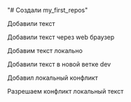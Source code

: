 "# Создали my_first_repos" 

Добавили текст

Добавили текст через web браузер

Добавим текст локально

Добавили текст в новой ветке dev

Добавил локальный конфликт

Разрешаем конфликт локальный текст